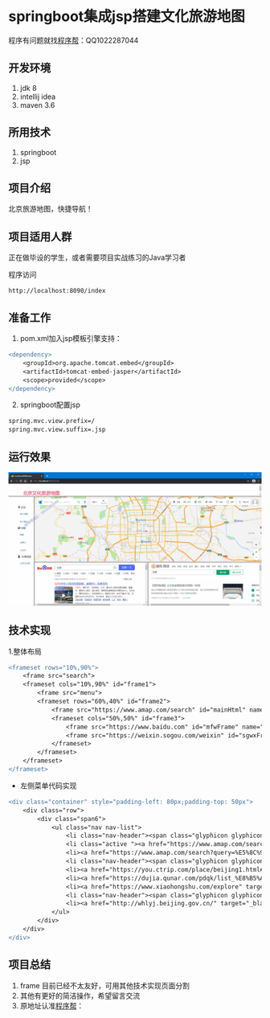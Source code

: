 springboot集成jsp搭建文化旅游地图
=
程序有问题就找[程序帮](http://ll032.cn/HZ6vHa)：QQ1022287044


开发环境
-----
1. jdk 8
2. intellij idea
3. maven 3.6

所用技术
-----
1. springboot
2. jsp

项目介绍
----
北京旅游地图，快捷导航！

项目适用人群
---- 
正在做毕设的学生，或者需要项目实战练习的Java学习者

程序访问
```
http://localhost:8090/index
```

准备工作
-----
1. pom.xml加入jsp模板引擎支持：
```diff
<dependency>
    <groupId>org.apache.tomcat.embed</groupId>
    <artifactId>tomcat-embed-jasper</artifactId>
    <scope>provided</scope>
</dependency>
```
2. springboot配置jsp
```diff
spring.mvc.view.prefix=/
spring.mvc.view.suffix=.jsp
```
运行效果
----
![首页](/image/页面.png)

技术实现
----
1.整体布局
``` diff
<frameset rows="10%,90%">
    <frame src="search">
    <frameset cols="10%,90%" id="frame1">
        <frame src="menu">
        <frameset rows="60%,40%" id="frame2">
            <frame src="https://www.amap.com/search" id="mainHtml" name="showframe">
            <frameset cols="50%,50%" id="frame3">
                <frame src="https://www.baidu.com" id="mfwFrame" name="mfwFrame">
                <frame src="https://weixin.sogou.com/weixin" id="sgwxFrame" name="sgwxFrame">
            </frameset>
        </frameset>
    </frameset>
</frameset>
```
 
- 左侧菜单代码实现
```diff
<div class="container" style="padding-left: 80px;padding-top: 50px">
    <div class="row">
        <div class="span6">
            <ul class="nav nav-list">
                <li class="nav-header"><span class="glyphicon glyphicon glyphicon-map-marker"></span>&nbsp;总览</li>
                <li class="active "><a href="https://www.amap.com/search?query=%E5%8C%97%E4%BA%AC%E5%B8%82&city=110101&geoobj=106.165942%7C29.343435%7C107.154712%7C29.801484&zoom=11" target="showframe">默认地图</a></li>
                <li><a href="https://www.amap.com/search?query=%E5%8C%97%E4%BA%AC%E6%99%AF%E7%82%B9&city=110000&geoobj=116.022898%7C39.709792%7C117.011668%7C40.113754&zoom=11" target="showframe">热门景点</a></li>
                <li class="nav-header"><span class="glyphicon glyphicon-globe"></span>&nbsp;攻略</li>
                <li><a href="https://you.ctrip.com/place/beijing1.html#ctm_ref=www_hp_bs_lst" target="_blank">携程</a></li>
                <li><a href="https://dujia.qunar.com/pdqk/list_%E8%B5%A3%E5%B7%9E_%E5%8C%97%E4%BA%AC%E6%99%AF%E7%82%B9_all?ti=3&tf=pc_big_search&tm=l01_all_search_origin" target="_blank">去哪儿</a></li>
                <li><a href="https://www.xiaohongshu.com/explore" target="_blank">小红书</a></li>
                <li class="nav-header"><span class="glyphicon glyphicon-user"></span> &nbsp;友情链接</li>
                <li><a href="http://whlyj.beijing.gov.cn/" target="_blank">北京文化局</a></li>
            </ul>
        </div>
    </div>
</div>
```
项目总结
----
1. frame 目前已经不太友好，可用其他技术实现页面分割
2. 其他有更好的简洁操作，希望留言交流
3. 原地址认准[程序帮](http://ll032.cn/HZ6vHa)：


